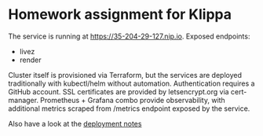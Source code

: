 # Homework assignment for Klippa

The service is running at https://35-204-29-127.nip.io.
Exposed endpoints:
  - livez
  - render
  
Cluster itself is provisioned via Terraform, but the services are deployed traditionally with kubectl/helm without automation.
Authentication requires a GitHub account.
SSL certificates are provided by letsencrypt.org via cert-manager.
Prometheus + Grafana combo provide observability, with additional metrics scraped from /metrics endpoint exposed by the service.

Also have a look at the [deployment notes](deployment-notes.md)
